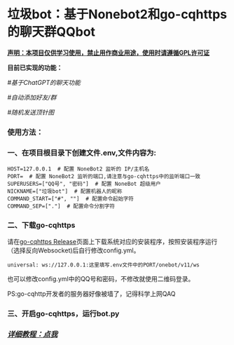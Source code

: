 # 垃圾bot：基于Nonebot2和go-cqhttps的聊天群QQbot

**<u>声明：本项目仅供学习使用，禁止用作商业用途，使用时请遵循GPL许可证</u>**

**目前已实现的功能：**

*#基于ChatGPT的聊天功能*

*#自动添加好友/群*

*#随机发送顶针图*

### 使用方法：

### 一、在项目根目录下创建文件.env,文件内容为:

```
HOST=127.0.0.1  # 配置 NoneBot2 监听的 IP/主机名
PORT=  # 配置 NoneBot2 监听的端口,请注意与go-cqhttps中的监听端口一致
SUPERUSERS=["QQ号", "密码"]  # 配置 NoneBot 超级用户
NICKNAME=["垃圾bot"]  # 配置机器人的昵称
COMMAND_START=["#", ""]  # 配置命令起始字符
COMMAND_SEP=["."]  # 配置命令分割字符
```

### 二、下载go-cqhttps

请在[go-cqhttps Release](https://github.com/Mrs4s/go-cqhttp/releases/tag/v1.0.0-rc3)页面上下载系统对应的安装程序，按照安装程序运行（选择反向Websocket)后自行修改config.yml。
```
universal: ws://127.0.0.1:这里填写.env文件中的PORT/onebot/v11/ws
```

也可以修改config.yml中的QQ号和密码，不修改就使用二维码登录。

PS:go-cqhttp开发者的服务器好像被墙了，记得科学上网QAQ



### 三、开启go-cqhttps，运行bot.py

### *<u>**详细教程：[点我](http://blog.zzy.monster/posts/2022/09/26/Python%E6%90%AD%E5%BB%BAQQbot.html)**</u>*
